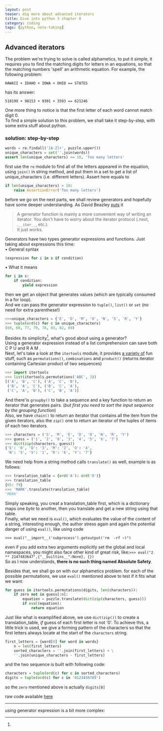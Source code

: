 ```yaml
---
layout: post
teaser: dig more about advanced iterators
title: Dive into python 3 chapter 8
category: coding
tags: [python, note-taking]
---
```

## Advanced iterators #
The problem we're trying to solve is called <def>alphametics</def>, to put it simple, it requires you to find the matching digits for letters in an equations, so that the matching numbers 'spell' an arithmetic equation. For example, the following problem:
~~~
HAWAII + IDAHO + IOWA + OHIO == STATES
~~~
has its answer:
```
510199 + 98153 + 9301 + 3593 == 621246
```
One more thing to notice is that the first letter of each word cannot match digit 0.      
To find a simple solution to this problem, we shall take it step-by-step, with some extra stuff about python.
### solution: step-by-step #
~~~python
words = re.findall('[A-Z]+', puzzle.upper())
unique_characters = set(''.join(words))
assert len(unique_characters) <= 10, 'Too many letters'
~~~
first use the `re` module to find all of the letters appeared in the equation, using `join()` in string method, and put them in a set to get a list of unique_characters (i.e. different letters).
Assert here equals to
~~~python
if len(unique_characters) > 10:
    raise AssertionError('Too many letters')
~~~
before we go on the next parts, we shall review generators and hopefully have some deeper understanding.
As David Beazley [puts][dabeaz] it
>A generator function is mainly a more convenient way of writing an iterator. You don't have to worry about the iterator protocol (.next, .`__iter__`, etc.).   
>It just works.

Generators have two types generator expressions and functions. Just taking about expressions this time:   
• General syntax
~~~python
(expression for i in s if condition)
~~~
• What it means
~~~python
for i in s:
    if condition:
        yield expression
~~~
then we get an object that generates values (which are typically consumed in a for loop).   
And we can pass the generator expression to `tuple()`, `list()` or `set` (no need for extra parenthese!)
~~~python
>>>unique_characters = {'E', 'D', 'M', 'O', 'N', 'S', 'R', 'Y'}
>>> tuple(ord(c) for c in unique_characters)
(69, 68, 77, 79, 78, 83, 82, 89)
~~~
Besides its simplicity[^1], what's good about using a generator?     
Using a generator expression instead of a list comprehension can save both C P U and R A M .    
Next, let's take a look at the `itertools` module, it provides [a variety of][itertools] fun stuff, such as `permutations()`, `combinations` and `product()` (returns iterator containing Cartesian product of two sequences)
~~~python
>>> import itertools
>>> list(itertools.permutations('ABC', 3))
[('A', 'B', 'C'), ('A', 'C', 'B'),
 ('B', 'A', 'C'), ('B', 'C', 'A'),
 ('C', 'A', 'B'), ('C', 'B', 'A')]
~~~
And there'is `groupby()` to take a sequence and a key function to return an iterator that generates pairs. (_but first you need to sort the input sequence by the grouping function_)   
Also, we have `chain()` to return an iterator that contains all the item from the given iterators, also the `zip()` one to return an iterator of the tuples of items of each two iterators.
~~~python
>>> characters = ('S', 'M', 'E', 'D', 'O', 'N', 'R', 'Y')
>>> guess = ('1', '2', '0', '3', '4', '5', '6', '7')
>>> dict(zip(characters, guess))
{'E': '0', 'D': '3', 'M': '2', 'O': '4',
 'N': '5', 'S': '1', 'R': '6', 'Y': '7'}
~~~
We need help from a string method calls `translate()` as well, example is as follows:
~~~python
>>> translation_table = {ord('A'): ord('O')}
>>> translation_table
{65: 79}
>>> 'MARK'.translate(translation_table)
'MORK'
~~~
Simply speaking, you creat a translation_table first, which is a dictionary maps one *byte* to another, then you translate and get a new string using that table.     
Finally, what we need is `eval()`, which evaluates the value of the content of a string, interesting enough, the author stress again and again the potential danger of using `eval()`, like using code
```
>>> eval("__import__('subprocess').getoutput('rm  -rf ~)")
```
even if you add extra two arguments explicitly set the global and local namespaces, you might also face other kind of great risk, like:`>>> eval("2 ** 2147483647",{"__builtins__":None}, {})`    
So as I now understands, **there is no such thing named Absolute Safety**.

Besides that, we shall go on with our alphametics problem.
for each of the possible permutations, we use `eval()` mentioned above to test if it fits what we want:
~~~python
for guess in itertools.permutations(digits, len(characters)):
    if zero not in guess[:n]:
        equation = puzzle.translate(dict(zip(characters, guess)))
        if eval(equation):
            return equation
~~~
Just like what is examplified above, we use `dict(zip())` to create a translation_table, _if_ guess of each first letter is not '0'. To achieve this, a little trick is used, we give a forming pattern of the characters so that the first letters always locate at the start of the `characters` string.
~~~python
first_letters = {word[0] for word in words}
    n = len(first_letters)
    sorted_characters = ''.join(first_letters) + \
    ''.join(unique_characters - first_letters)
~~~
and the two sequence is built with following code:
~~~python
characters = tuple(ord(c) for c in sorted_characters)
digits = tuple(ord(c) for c in '0123456789')
~~~
so the `zero` mentioned above is actually `digits[0]`   

raw code available [here][raw]

-----

[^1]:           
using generator expression is a bit more complex:


[dabeaz]:http://www.dabeaz.com/
[itertools]:https://docs.python.org/3/library/itertools.html
[raw]:https://github.com/star-du/star-du.github.io/blob/master/sourcefile/alphametics.py

